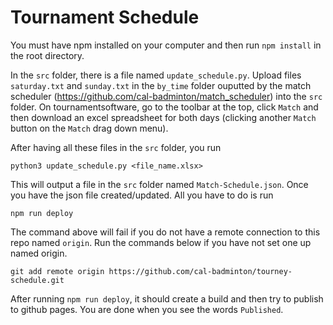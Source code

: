 # Tournament Schedule
You must have npm installed on your computer and then run `npm install` in the root directory.

In the `src` folder, there is a file named `update_schedule.py`. Upload files `saturday.txt` and `sunday.txt` in the `by_time` folder ouputted by the match scheduler (https://github.com/cal-badminton/match_scheduler) into the `src` folder. On tournamentsoftware, go to the toolbar at the top, click `Match` and then download an excel spreadsheet for both days (clicking another `Match` button on the `Match` drag down menu).

After having all these files in the `src` folder, you run 
```
python3 update_schedule.py <file_name.xlsx>
```
This will output a file in the `src` folder named `Match-Schedule.json`. Once you have the json file created/updated. All you have to do is run
```
npm run deploy
```

The command above will fail if you do not have a remote connection to this repo named `origin`. Run the commands below if you have not set one up named origin.
```
git add remote origin https://github.com/cal-badminton/tourney-schedule.git
```

After running `npm run deploy`, it should create a build and then try to publish to github pages. You are done when you see the words `Published`.
